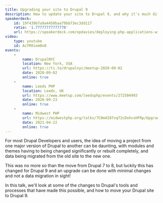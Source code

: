 ```yaml
---
title: Upgrading your site to Drupal 9
description: How to update your site to Drupal 9, and why it's much different to any major Drupal version upgrade before!
speakerdeck:
    id: 19f439b7a9a4450baa79bb73ec3dd117
    ratio: '1.77777777777778'
    url: https://speakerdeck.com/opdavies/deploying-php-applications-with-ansible-ansible-vault-and-ansistrano
video:
    type: youtube
    id: AcYMXiom0o8
events:
    -
        name: DrupalNYC
        location: New York, USA
        url: https://ti.to/drupalnyc/meetup-2020-09-02
        date: 2020-09-02
        online: true
    -
        name: Leeds PHP
        location: Leeds, UK
        url: https://www.meetup.com/leedsphp/events/272504993
        date: 2020-09-23
        online: true
    -
        name: Midwest PHP
        url: https://midwestphp.org/talks/7C0m4I87vq72cDoXvsHFRp/Upgrading_your_site_to_Drupal_9
        date: 2021-04-22
        online: true
---
```


For most Drupal Developers and users, the idea of moving a project from one major version of Drupal to another can be daunting, with modules and themes having to being changed significantly or rebuilt completely, and data being migrated from the old site to the new one.

This was no more so than the move from Drupal 7 to 8, but luckily this has changed for Drupal 9 and an upgrade can be done with minimal changes and not a data migration in sight!

In this talk, we'll look at some of the changes to Drupal's tools and processes that have made this possible, and how to move your Drupal site to Drupal 9.
